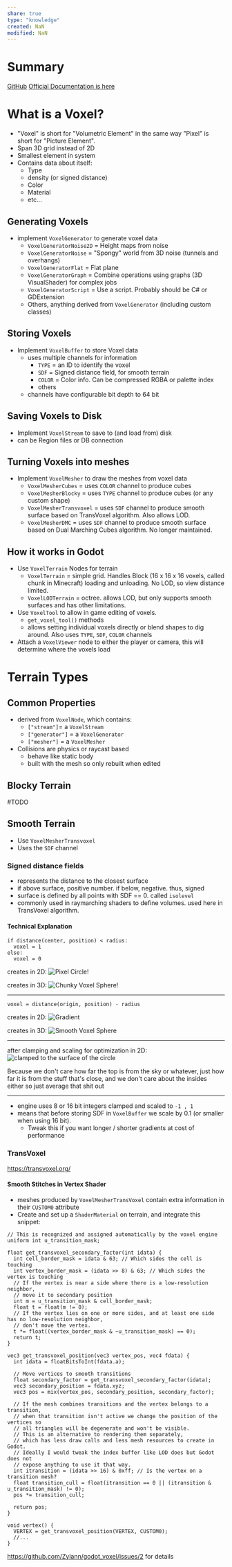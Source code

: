 ```yaml
---
share: true
type: "knowledge"
created: NaN 
modified: NaN
---
```

# Summary

[GitHub](https://github.com/Zylann/godot_voxel)
[Official Documentation is here](https://voxel-tools.readthedocs.io/en/latest/)


# What is a Voxel?
- "Voxel" is short for "Volumetric Element" in the same way "Pixel" is short for "Picture Element".
- Span 3D grid instead of 2D
- Smallest element in system
- Contains data about itself:
	- Type
	- density (or signed distance)
	- Color
	- Material
	- etc...
## Generating Voxels
- implement `VoxelGenerator` to generate voxel data
	- `VoxelGeneratorNoise2D` = Height maps from noise
	- `VoxelGeneratorNoise` = "Spongy" world from 3D noise (tunnels and overhangs)
	- `VoxelGeneratorFlat` = Flat plane
	- `VoxelGeneratorGraph` = Combine operations using graphs (3D VisualShader) for complex jobs
	- `VoxelGeneratorScript` = Use a script. Probably should be C# or GDExtension
	- Others, anything derived from `VoxelGenerator` (including custom classes)
## Storing Voxels
- Implement `VoxelBuffer` to store Voxel data
	- uses multiple channels for information
		- `TYPE` = an ID to identify the voxel
		- `SDF` = Signed distance field, for smooth terrain
		- `COLOR` = Color info. Can be compressed RGBA or palette index
		- others
	- channels have configurable bit depth to 64 bit
## Saving Voxels to Disk
- Implement `VoxelStream` to save to (and load from) disk
- can be Region files or DB connection
## Turning Voxels into meshes
- Implement `VoxelMesher` to draw the meshes from voxel data
	- `VoxelMesherCubes` = uses `COLOR` channel to produce cubes
	- `VoxelMesherBlocky` = uses `TYPE` channel to produce cubes (or any custom shape)
	- `VoxelMesherTransvoxel` = uses `SDF` channel to produce smooth surface based on TransVoxel algorithm. Also allows LOD.
	- `VoxelMesherDMC` = uses `SDF` channel to produce smooth surface based on Dual Marching Cubes algorithm. No longer maintained.
## How it works in Godot
- Use `VoxelTerrain` Nodes for terrain
	- `VoxelTerrain` = simple grid. Handles Block (16 x 16 x 16 voxels, called chunk in Minecraft) loading and unloading. No LOD, so view distance limited.
	- `VoxelLODTerrain` = octree. allows LOD, but only supports smooth surfaces and has other limitations.
- Use `VoxelTool` to allow in game editing of voxels.
	- `get_voxel_tool()` methods
	- allows setting individual voxels directly or blend shapes to dig around. Also uses `TYPE`, `SDF`, `COLOR` channels
- Attach a `VoxelViewer` node to either the player or camera, this will determine where the voxels load

# Terrain Types

## Common Properties
- derived from `VoxelNode`, which contains:
	- `["stream"]`= a `VoxelStream`
	- `["generator"]` = a `VoxelGenerator`
	- `["mesher"]` = a `VoxelMesher`
- Collisions are physics or raycast based
	- behave like static body
	- built with the mesh so only rebuilt when edited

## Blocky Terrain
#TODO
## Smooth Terrain
- Use `VoxelMesherTransvoxel`
- Uses the `SDF` channel
### Signed distance fields
 - represents the distance to the closest surface
 - if above surface, positive number. if below, negative. thus, signed
 - surface is defined by all points with SDF == 0. called `isolevel`
 - commonly used in raymarching shaders to define volumes. used here in TransVoxel algorithm.

#### Technical Explanation
```
if distance(center, position) < radius:
  voxel = 1
else:
  voxel = 0
```

creates in 2D:
![Pixel Circle!](https://voxel-tools.readthedocs.io/en/latest/images/sdf_example_blocky.webp)

creates in 3D:
![Chunky Voxel Sphere!](https://voxel-tools.readthedocs.io/en/latest/images/sdf_sphere_blocky.webp)

---

```
voxel = distance(origin, position) - radius
```

creates in 2D:
![Gradient](https://voxel-tools.readthedocs.io/en/latest/images/sdf_example_true.webp)

creates in 3D:
![Smooth Voxel Sphere](https://voxel-tools.readthedocs.io/en/latest/images/sdf_sphere_smooth.webp)

---
after clamping and scaling for optimization in 2D:
![clamped to the surface of the circle](https://voxel-tools.readthedocs.io/en/latest/images/sdf_example_clamped.webp)

Because we don't care how far the top is from the sky or whatever, just how far it is from the stuff that's close, and we don't care about the insides either so just average that shit out

---

- engine uses 8 or 16 bit integers clamped and scaled to `-1 , 1`
- means that before storing SDF in `VoxelBuffer` we scale by 0.1 (or smaller when using 16 bit).
	- Tweak this if you want longer / shorter gradients at cost of performance

### TransVoxel
https://transvoxel.org/

#### Smooth Stitches in Vertex Shader
- meshes produced by `VoxelMesherTransVoxel` contain extra information in their `CUSTOM0` attribute 
- Create and set up a `ShaderMaterial` on terrain, and integrate this snippet:
```
// This is recognized and assigned automatically by the voxel engine
uniform int u_transition_mask;

float get_transvoxel_secondary_factor(int idata) {
  int cell_border_mask = idata & 63; // Which sides the cell is touching
  int vertex_border_mask = (idata >> 8) & 63; // Which sides the vertex is touching
  // If the vertex is near a side where there is a low-resolution neighbor,
  // move it to secondary position
  int m = u_transition_mask & cell_border_mask;
  float t = float(m != 0);
  // If the vertex lies on one or more sides, and at least one side has no low-resolution neighbor,
  // don't move the vertex.
  t *= float((vertex_border_mask & ~u_transition_mask) == 0);
  return t;
}

vec3 get_transvoxel_position(vec3 vertex_pos, vec4 fdata) {
  int idata = floatBitsToInt(fdata.a);

  // Move vertices to smooth transitions
  float secondary_factor = get_transvoxel_secondary_factor(idata);
  vec3 secondary_position = fdata.xyz;
  vec3 pos = mix(vertex_pos, secondary_position, secondary_factor);

  // If the mesh combines transitions and the vertex belongs to a transition,
  // when that transition isn't active we change the position of the vertices so
  // all triangles will be degenerate and won't be visible.
  // This is an alternative to rendering them separately,
  // which has less draw calls and less mesh resources to create in Godot.
  // Ideally I would tweak the index buffer like LOD does but Godot does not
  // expose anything to use it that way.
  int itransition = (idata >> 16) & 0xff; // Is the vertex on a transition mesh?
  float transition_cull = float(itransition == 0 || (itransition & u_transition_mask) != 0);
  pos *= transition_cull;

  return pos;
}

void vertex() {
  VERTEX = get_transvoxel_position(VERTEX, CUSTOM0);
  //...
}
```

https://github.com/Zylann/godot_voxel/issues/2 for details